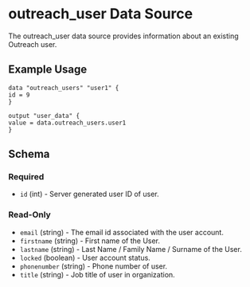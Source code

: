 # outreach_user Data Source
   The outreach_user data source provides information about an existing Outreach user.

## Example Usage
   ``` hcl
data "outreach_users" "user1" {
  id = 9
}

output "user_data" {
  value = data.outreach_users.user1
}

   ```

## Schema

### Required
* `id` (int) - Server generated user ID of user.

### Read-Only 
* `email`       (string)          - The email id associated with the user account.
* `firstname`   (string)       - First name of the User. 
* `lastname`    (string)      - Last Name / Family Name / Surname of the User. 
* `locked`      (boolean)    - User account status.
* `phonenumber` (string) - Phone number of user. 
* `title`       (string) - Job title of user in organization.

